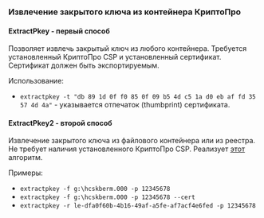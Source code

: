 ### Извлечение закрытого ключа из контейнера КриптоПро

#### ExtractPkey - первый способ

Позволяет извлечь закрытый ключ из любого контейнера. Требуется установленный КриптоПро CSP и установленный сертификат. Сертификат должен быть экспортируемым.

Использование:

- `extractpkey -t "‎db 89 1d 0f f0 85 0f 09 b5 4d c5 1a d0 eb af fd 35 57 4d 4a"` - указывается отпечаток (thumbprint) сертификата.

#### ExtractPkey2 - второй способ

Извлечение закрытого ключа из файлового контейнера или из реестра. Не требует наличия установленного КриптоПро CSP. Реализует [этот](https://habrahabr.ru/post/275039/) алгоритм.

Примеры:

- `extractpkey -f g:\hcskberm.000 -p 12345678`
- `extractpkey -f g:\hcskberm.000 -p 12345678 --cert`
- `extractpkey -r le-dfa0f60b-4b16-49af-a5fe-af7acf4e6fed -p 12345678`
